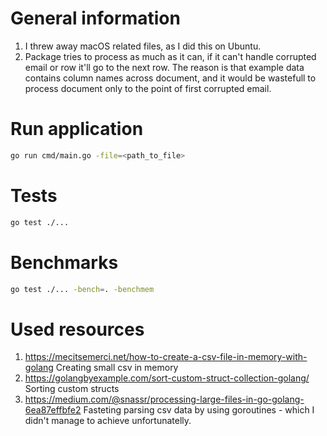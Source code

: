 # General information
1. I threw away macOS related files, as I did this on Ubuntu.
2. Package tries to process as much as it can, if it can't handle corrupted email or row it'll go to the next row. The reason is that example data contains column names across document, and it would be wastefull to process document only to the point of first corrupted email.

# Run application
```bash
go run cmd/main.go -file=<path_to_file>
```
# Tests
```bash
go test ./...
```
# Benchmarks
```bash
go test ./... -bench=. -benchmem
```

# Used resources
1. https://mecitsemerci.net/how-to-create-a-csv-file-in-memory-with-golang
    Creating small csv in memory
2. https://golangbyexample.com/sort-custom-struct-collection-golang/
    Sorting custom structs
3. https://medium.com/@snassr/processing-large-files-in-go-golang-6ea87effbfe2
    Fasteting parsing csv data by using goroutines - which I didn't manage to achieve unfortunatelly.
